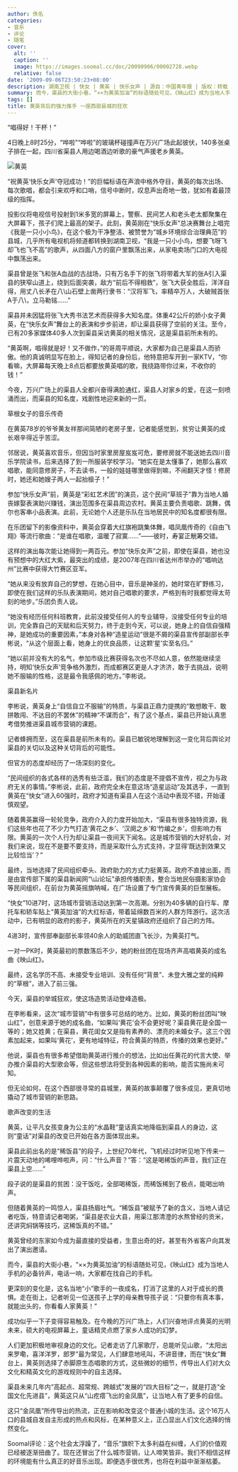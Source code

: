 ```yaml
---
author: 佚名
categories:
- 音乐
- 评论
- 随笔
cover:
  alt: ''
  caption: ''
  image: https://images.soomal.cc/doc/20090906/00002728.webp
  relative: false
date: '2009-09-06T23:50:23+08:00'
description: 湖南卫视 | 快女 | 黄英 | 快乐女声 | 源自：中国青年报 | 版权：转载 |  平均/总评分：10.00/20
summary: 而今，渠县的大街小巷，“××为黄英加油”的标语随处可见，《映山红》成为当地人手机的必备铃声，电话一响，大家都在找自己的手机。更深刻的变化是，这名当地“小”歌手的一夜成名，打消了这里的人对于成长的畏惧。走在街上，记者听见一位送孩子上学的母亲教导孩子说：“只要你有真本事，就能出头的，你看看人家黄英！”
tags: []
title: 黄英背后的强力推手 一座西部县城的狂欢
---
```


“唱得好！干杯！”



4日晚上8时25分，“哗啦”“哗啦”的玻璃杯碰撞声在万兴广场此起彼伏，140多张桌子排在一起，四川省渠县人用边喝酒边听歌的豪气声援老乡黄英。



![黄英](https://images.soomal.cc/doc/20090906/00002728.webp)



“祝黄英‘快乐女声’夺冠成功！”的巨幅标语在声浪中格外夺目，黄英的每次出场、每次歌唱，都会引来欢呼和口哨，信号中断时，叹息声出奇地一致，犹如有着最顶级的指挥。



投影仪将电视信号投射到1米多宽的屏幕上，警察、民间艺人和老头老太都聚集在大屏幕下，孩子们爬上最高的架子。此刻，黄英刚在“快乐女声”总决赛舞台上唱完《我是一只小小鸟》，在这个极为干净整洁、被赞誉为“城乡环境综合治理典范”的县城，几乎所有电视机将频道都转换到湖南卫视，“我是一只小小鸟，想要飞呀飞却飞也飞不高”的歌声，从四面八方的窗户里飘荡出来，从家电卖场门口的大电视中飘荡出来。



渠县曾是张飞和张A血战的古战场，只有万名手下的张飞将带着大军的张A引入渠县的狭窄山道上，绕到后面突袭，敌方“前后不得相救”，张飞大获全胜后，洋洋自得，用丈八长矛在八\山石壁上凿两行隶书：“汉将军飞，率精卒万人，大破贼首张A于八\，立马勒铭……”



渠县并未因猛将张飞大秀书法艺术而获得多大知名度。体重42公斤的娇小女子黄英，在“快乐女声”舞台上的表演和步步前进，却让渠县获得了空前的关注。至今，已有20多家媒体40多人次到渠县采访黄英的相关情况，这是渠县前所未有的。



“黄英啊，唱得就是好！又不做作，”的哥周平顺说，大家都为自己是渠县人而骄傲。他的真诚明显写在脸上，得知记者的身份后，他特意把车开到一家KTV，“你看嘛，大屏幕每天晚上8点后都要放黄英唱的歌，我绕路带你过来，不收你的钱！”



今夜，万兴广场上的渠县人全都兴奋得满脸通红，渠县人对家乡的爱，在这一刻喷涌而出，而渠县的知名度，戏剧性地迎来新的一页。



草根女子的音乐传奇



在黄英78岁的爷爷黄友祥那间简陋的老房子里，记者能感觉到，贫穷让黄英的成长艰辛得近乎苦涩。



邻居说，黄英喜欢音乐，但因当时家里房屋岌岌可危，要修房就不能送她去四川音乐学院读书，后来选择了到一所服装学校学习。“她实在是太懂事了，她那么喜欢唱歌，能同意修房子，不去读书，一般的娃娃哪里做得到嘛，不闹翻天才怪！修房时，她还和她嫂子两人一起抬檩子！”



参加“快乐女声”前，黄英是“彩虹艺术团”的演员，这个民间“草班子”靠为当地人婚丧嫁娶表演助兴赚钱，演出范围多在渠县周边农村。黄英主要负责唱歌、跳舞，偶尔也客串小品表演。此前，无论她个人还是乐队在当地居民中的知名度都很有限。



在乐团留下的影像资料中，黄英会穿着大红旗袍跳集体舞，唱凤凰传奇的《自由飞翔》等流行歌曲：“是谁在唱歌，温暖了寂寞……”――彼时，寿宴正觥筹交错。



这样的演出每次能让她得到一两百元。参加“快乐女声”之前，即使在渠县，她也没有预想中的大红大紫，最突出的成绩，是2007年在四川省达州市举办的“唱响达州”比赛中获得大竹赛区亚军。



“她从来没有放弃自己的梦想，在她心目中，音乐是神圣的，她时常在旷野练习，即使在我们这样的乐队表演期间，她对自己唱歌的要求，严格到有时我都觉得太苛刻的地步。”乐团负责人说。



“她没有经历任何科班教育，此前没接受任何人的专业辅导，没接受任何专业的培训，完全靠自己的天赋和后天努力，终于走到今天，可以说，她身上的自信自强精神，是她成功的重要因素，”本身对各种“造星运动”很是不屑的渠县宣传部副部长李彬说，“从这个层面上看，她身上的优良品质，让这颗‘星’实至名归。”



“她以前并没有大的名气，参加市级比赛获得名次也不尽如人意，依然能继续坚持，明知‘快乐女声’竞争格外激烈，而成都赛区更是人才济济，敢于去挑战，说明她不服输的性格，这是最令我感佩的地方。”李彬说。



渠县新名片



李彬说，黄英身上“自信自立不服输”的特质，与渠县正鼎力提携的“敢想敢干、敢拼敢闯、不达目的不罢休”的精神“不谋而合”，有了这个基点，渠县已开始认真思考借势推进渠县城市营销的课题。



记者蜂拥而至，这在渠县是前所未有的。渠县已敏锐地理解到这一变化背后舆论对渠县的关切以及这种关切背后的可能性。



但官方的态度却经历了一场深刻的变化。



“民间组织的各式各样的选秀有些泛滥，我们的态度是不提倡不宣传，视之为与政府无关的事情。”李彬说，此前，政府完全未在意这场“造星运动”及其选手，一直到黄英在“快女”进入60强时，政府才知道有渠县人在这个活动中表现不错，开始谨慎观望。



随着黄英赢得一轮轮竞争，政府介入的力度开始加大，“渠县有很多独特资源，我们这些年也花了不少力气打造‘黄花之乡’、‘汉阕之乡’和‘竹编之乡’，但影响力有限。黄英的一次个人行为却让渠县一夜间天下闻名。这是城市营销的大好机会，对我们来说，现在不是要不要支持，而是采取什么方式支持，才显得‘既达到效果又比较恰当’？”



最终，当地选择了民间组织牵头、政府助力的方式力挺黄英。政府不直接出面，而是由宣传部下属的渠县新闻网“\山论坛”承担传播职责，整合当地民俗摄影家协会等民间组织，在前台为黄英摇旗呐喊，在广场设置了专门宣传黄英的巨型展板。



“快女”10进7时，这场城市营销活动达到第一次高潮。分别为40多辆的自行车、摩托车和轿车贴上“黄英加油”的大红标语，带着延绵数百米的人群方阵游行。这次活动中，已有明显的政府的影子，黄英所在的天星镇政府还组织了自己的方阵。



4进3时，宣传部奉副部长率领40余人的助威团直飞长沙，为黄英打气。



一对一PK时，黄英最初的票数落后不少，她的粉丝团在现场齐声高唱黄英的成名曲《映山红》。



最终，这名学历不高、未接受专业培训、没有任何“背景”、未登大雅之堂的纯粹的“草根”，进入了前三强。



今天，渠县的举城狂欢，使这场造势活动登峰造极。



在李彬看来，这次“城市营销”中有很多可总结的地方。比如，黄英的粉丝团叫“映山红”，创意来源于她的成名曲，“如果叫‘黄花’会不会更好呢？渠县黄花是全国一等的；她又姓黄；在渠县，黄花闺女又是指有素养的、漂亮的未婚女子。这三个因素加起来，如果叫‘黄花’，更有地域特征，符合黄英的特质，传播的效果也更好。”



他说，渠县也有很多希望借助黄英进行推介的想法，比如出任黄花的代言大使、举办推介渠县的大型歌会等，但这些想法将受到各种因素的影响，能否实施尚未可知。



但无论如何，在这个西部很寻常的县城里，黄英的故事颠覆了很多成见，更真切地撬动了城市营销的新思路。



歌声改变的生活



黄英，让平凡女孩变身为公主的“水晶鞋”童话真实地降临到渠县人的身边，这则“童话”对渠县的改变已开始在各方面体现出来。



渠县此前出名的是“稀饭县”的段子，上世纪70年代，飞机经过时听见地下传来一片震天动地的唏哩哗啦声，问：“什么声音？”答：“这是喝稀饭的声音，我们正在渠县上空……”



段子说的是渠县的贫困：没干饭吃，全部喝稀饭，而稀饭稀到了极点，能喝出响声。



但随着黄英的一鸣惊人，渠县扬眉吐气。“稀饭县”被赋予了新的含义，当地人请记者吃饭，特意请记者喝粥，“渠县是农业大县，用渠江那清澄的水熬曾经的贡米，还讲究焖锅等技巧，这稀饭真的不错。”



黄英曾经的东家如今成为最直接的受益者，生意出奇的好。甚至有外省客户向其发出了演出邀请。



而今，渠县的大街小巷，“××为黄英加油”的标语随处可见，《映山红》成为当地人手机的必备铃声，电话一响，大家都在找自己的手机。



更深刻的变化是，这名当地“小”歌手的一夜成名，打消了这里的人对于成长的畏惧。走在街上，记者听见一位送孩子上学的母亲教导孩子说：“只要你有真本事，就能出头的，你看看人家黄英！”



成功似乎一下子变得容易触及。在今晚的万兴广场上，人们兴奋地评点黄英的光明未来，硕大的电视屏幕上，童话精灵点燃了家乡人成功的幻梦。



人们更加积极地审视身边的文化。记者走访了几家歌厅，总能听见山歌，“太阳出来罗嘞，喜洋洋罗，郎罗”最为常见，人们肆意地吼叫，不讲音律，而在“快女”舞台上，黄英则选择了赤脚原生态唱歌的方式，这些微妙的细节，传导出人们对大众文化和精英文化的游戏规则中的自主选择。



渠县未来几年内“高起点、超常规、跨越式”发展的“四大目标”之一，就是打造“全国文化先进县”，黄英这只从“山疙瘩飞出的金凤凰”，让当地人有了更多的自信。



这只“金凤凰”所传导出的热流，正在影响和改变这个普通小城的生活。这个16万人口的县城自发自主形成的热点和风标，在某种意义上，正凸显出人们文化选择的悄然变化。



Soomal评论：这个社会太浮躁了，“音乐”旗帜下太多利益在纠缠，人们的价值观已经被逐渐扭曲了。现在还冒出了什么城市营销，让人啼笑皆非。我们不相信这样的环境能有什么真正的好音乐出现。即便选手很优秀，也将在利益中渐渐枯萎。